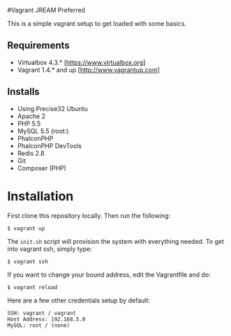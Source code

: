 #Vagrant JREAM Preferred

This is a simple vagrant setup to get loaded with some basics.

## Requirements

- Virtualbox 4.3.* [https://www.virtualbox.org]
- Vagrant 1.4.* and up [http://www.vagrantup.com]

## Installs

- Using Precise32 Ubuntu
- Apache 2
- PHP 5.5
- MySQL 5.5 (root:<none>)
- PhalconPHP
- PhalconPHP DevTools
- Redis 2.8
- Git
- Composer (PHP)

# Installation

First clone this repository locally. Then run the following:

    $ vagrant up

The `init.sh` script will provision the system with everything needed.
To get into vagrant ssh, simply type:

    $ vagrant ssh

If you want to change your bound address, edit the Vagrantfile and do:

    $ vagrant reload

Here are a few other credentials setup by default:

    SSH: vagrant / vagrant
    Host Address: 192.168.5.0
    MySQL: root / (none)


